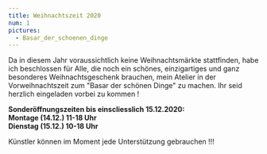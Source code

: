 ```yaml
---
title: Weihnachtszeit 2020
num: 1
pictures:
  - Basar_der_schoenen_dinge
---
```


Da in diesem Jahr voraussichtlich keine Weihnachtsmärkte stattfinden, habe ich beschlossen für Alle, die noch ein schönes, einzigartiges und ganz besonderes Weihnachtsgeschenk brauchen, mein Atelier in der Vorweihnachtszeit zum "Basar der schönen Dinge" zu machen. Ihr seid herzlich eingeladen vorbei zu kommen !
 
__Sonderöffnungszeiten bis einscliesslich 15.12.2020:<br>
Montage (14.12.)     11-18 Uhr<br>
Dienstag (15.12.)    10-18 Uhr__<br>


Künstler können im Moment jede Unterstützung gebrauchen !!!
